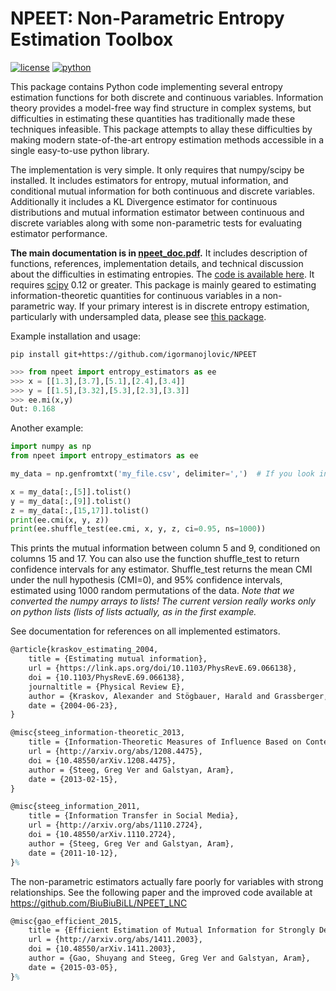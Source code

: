 # NPEET: Non-Parametric Entropy Estimation Toolbox

[![license](https://img.shields.io/badge/License-MIT-brightgreen.svg)](LICENSE)
[![python](https://img.shields.io/badge/python-3.8+-blue.svg)](https://www.python.org/)

This package contains Python code implementing several entropy estimation functions for both discrete and continuous variables. Information theory provides a model-free way find structure in complex systems, but difficulties in estimating these quantities has traditionally made these techniques infeasible. This package attempts to allay these difficulties by making modern state-of-the-art entropy estimation methods accessible in a single easy-to-use python library.

The implementation is very simple. It only requires that numpy/scipy be installed. It includes estimators for entropy, mutual information, and conditional mutual information for both continuous and discrete variables. Additionally it includes a KL Divergence estimator for continuous distributions and mutual information estimator between continuous and discrete variables along with some non-parametric tests for evaluating estimator performance.

**The main documentation is in <a href="https://github.com/gregversteeg/NPEET/blob/master/npeet_doc.pdf">npeet_doc.pdf</a>.**
It includes description of functions, references, implementation details, and technical discussion about the difficulties in estimating entropies. The <a href="http://www.isi.edu/~gregv/npeet.tgz">code is available here</a>. It requires <a href="http://www.scipy.org">scipy</a> 0.12 or greater. This package is mainly geared to estimating information-theoretic quantities for continuous variables in a non-parametric way. If your primary interest is in discrete entropy estimation, particularly with undersampled data, please see <a href="http://thoth-python.org">this package</a>.</p>

Example installation and usage:

```pip install git+https://github.com/igormanojlovic/NPEET```

```python
>>> from npeet import entropy_estimators as ee
>>> x = [[1.3],[3.7],[5.1],[2.4],[3.4]]
>>> y = [[1.5],[3.32],[5.3],[2.3],[3.3]]
>>> ee.mi(x,y)
Out: 0.168
```

Another example:

```python
import numpy as np
from npeet import entropy_estimators as ee

my_data = np.genfromtxt('my_file.csv', delimiter=',')  # If you look in the documentation, there is a way to skip header rows and other things

x = my_data[:,[5]].tolist()
y = my_data[:,[9]].tolist()
z = my_data[:,[15,17]].tolist()
print(ee.cmi(x, y, z))
print(ee.shuffle_test(ee.cmi, x, y, z, ci=0.95, ns=1000))
```

This prints the mutual information between column 5 and 9, conditioned on columns 15 and 17. You can also use the function shuffle_test to return confidence intervals for any estimator. Shuffle_test returns the mean CMI under the null hypothesis (CMI=0), and 95% confidence intervals, estimated using 1000 random permutations of the data.
*Note that we converted the numpy arrays to lists! The current version really works only on python lists (lists of lists actually, as in the first example.*

See documentation for references on all implemented estimators.

```latex
@article{kraskov_estimating_2004,
    title = {Estimating mutual information},
    url = {https://link.aps.org/doi/10.1103/PhysRevE.69.066138},
    doi = {10.1103/PhysRevE.69.066138},
    journaltitle = {Physical Review E},
    author = {Kraskov, Alexander and Stögbauer, Harald and Grassberger, Peter},
    date = {2004-06-23},
}

@misc{steeg_information-theoretic_2013,
    title = {Information-Theoretic Measures of Influence Based on Content Dynamics},
    url = {http://arxiv.org/abs/1208.4475},
    doi = {10.48550/arXiv.1208.4475},
    author = {Steeg, Greg Ver and Galstyan, Aram},
    date = {2013-02-15},
}

@misc{steeg_information_2011,
    title = {Information Transfer in Social Media},
    url = {http://arxiv.org/abs/1110.2724},
    doi = {10.48550/arXiv.1110.2724},
    author = {Steeg, Greg Ver and Galstyan, Aram},
    date = {2011-10-12},
}%
```

The non-parametric estimators actually fare poorly for variables with strong relationships. See the following paper and the improved code available at <https://github.com/BiuBiuBiLL/NPEET_LNC>

```latex
@misc{gao_efficient_2015,
    title = {Efficient Estimation of Mutual Information for Strongly Dependent Variables},
    url = {http://arxiv.org/abs/1411.2003},
    doi = {10.48550/arXiv.1411.2003},
    author = {Gao, Shuyang and Steeg, Greg Ver and Galstyan, Aram},
    date = {2015-03-05},
}%
```
